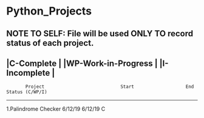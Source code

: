 # Python_Projects
NOTE TO SELF:
File will be used ONLY TO record status of each project.
----------------------
|C-Complete          |
|WP-Work-in-Progress |
|I-Incomplete        |
----------------------


           Project                            Start                   End                      Status (C/WP/I)
------------------------------------------------------------------------------------------------------------------
1.Palindrome Checker                         6/12/19                 6/12/19                       C
